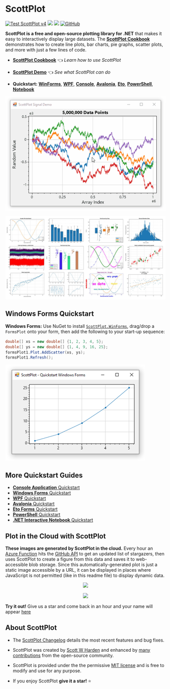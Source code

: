 # ScottPlot

[![Test ScottPlot v4](https://github.com/ScottPlot/ScottPlot/actions/workflows/ci-ScottPlot-v4.yaml/badge.svg)](https://github.com/ScottPlot/ScottPlot/actions/workflows/ci-ScottPlot-v4.yaml)
[![](https://img.shields.io/nuget/dt/scottplot?color=004880&label=downloads&logo=NuGet)](https://www.nuget.org/packages/ScottPlot/)
[![](https://img.shields.io/nuget/vpre/scottplot?color=%23004880&label=NuGet&logo=nuget)](https://www.nuget.org/packages/ScottPlot/)
[![GitHub](https://img.shields.io/github/license/scottplot/scottplot?color=%231281c0)](LICENSE)

**ScottPlot is a free and open-source plotting library for .NET** that makes it easy to interactively display large datasets. The [**ScottPlot Cookbook**](https://scottplot.net/cookbook) demonstrates how to create line plots, bar charts, pie graphs, scatter plots, and more with just a few lines of code.

* **[ScottPlot Cookbook](https://scottplot.net/cookbook)** 👈 _Learn how to use ScottPlot_

* **[ScottPlot Demo](https://scottplot.net/demo/)** 👈 _See what ScottPlot can do_

* **Quickstart:** 
[**WinForms**](https://scottplot.net/quickstart/winforms/), 
[**WPF**](https://scottplot.net/quickstart/wpf/), 
[**Console**](https://scottplot.net/quickstart/console/), 
[**Avalonia**](https://scottplot.net/quickstart/avalonia/),
[**Eto**](https://scottplot.net/quickstart/eto/), 
[**PowerShell**](https://scottplot.net/quickstart/powershell/), 
[**Notebook**](https://scottplot.net/quickstart/notebook/)

<div align='center'>

<a href='https://scottplot.net'><img src='dev/graphics/ScottPlot.gif'></a>

<a href='https://scottplot.net/cookbook'><img src='dev/graphics/cookbook.jpg'></a>

</div>

## Windows Forms Quickstart

**Windows Forms:** Use NuGet to install [`ScottPlot.WinForms`](https://www.nuget.org/packages/ScottPlot.WinForms), drag/drop a `FormsPlot` onto your form, then add the following to your start-up sequence:

```cs
double[] xs = new double[] {1, 2, 3, 4, 5};
double[] ys = new double[] {1, 4, 9, 16, 25};
formsPlot1.Plot.AddScatter(xs, ys);
formsPlot1.Refresh();
```

![](dev/graphics/winforms-quickstart.png)

## More Quickstart Guides
* [**Console Application** Quickstart](https://scottplot.net/quickstart/console/)
* [**Windows Forms** Quickstart](https://scottplot.net/quickstart/winforms/)
* [**WPF** Quickstart](https://scottplot.net/quickstart/wpf/)
* [**Avalonia** Quickstart](https://scottplot.net/quickstart/avalonia/)
* [**Eto Forms** Quickstart](https://scottplot.net/quickstart/eto/)
* [**PowerShell** Quickstart](https://scottplot.net/quickstart/powershell/)
* [**.NET Interactive Notebook** Quickstart](https://scottplot.net/quickstart/notebook/)

## Plot in the Cloud with ScottPlot

**These images are generated by ScottPlot in the cloud.** Every hour an [Azure Function](https://azure.microsoft.com/en-us/services/functions/) hits the [GitHub API](https://docs.github.com/en/rest) to get an updated list of stargazers, then uses ScottPlot to create a figure from this data and saves it to web-accessible blob storage. Since this automatically-generated plot is just a static image accessible by a URL, it can be displayed in places where JavaScript is not permitted (like in this readme file) to display dynamic data.

<p align="center">
  <a href="https://stargraph.z20.web.core.windows.net/scottplot-stars.png?" target="_blank">
    <img src="https://stargraph.z20.web.core.windows.net/scottplot-stars.png?">
  </a>
</p>

<p align="center">
  <a href="https://nugetppt.z20.web.core.windows.net/plots/scottplot.png?" target="_blank">
    <img src="https://nugetppt.z20.web.core.windows.net/plots/scottplot.png?">
  </a>
</p>

**Try it out!** Give us a star and come back in an hour and your name will appear [here](https://stargraph.z20.web.core.windows.net/scottplot-stars.png)

## About ScottPlot

* The [ScottPlot Changelog](https://scottplot.net/changelog/) details the most recent features and bug fixes.

* ScottPlot was created by [Scott W Harden](https://swharden.com/about/) and enhanced by [many contributions](https://scottplot.net/contributors/) from the open-source community.

* ScottPlot is provided under the the permissive [MIT license](LICENSE) and is free to modify and use for any purpose.

* If you enjoy ScottPlot **give it a star!** ⭐